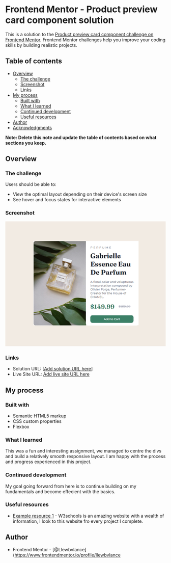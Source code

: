 # Frontend Mentor - Product preview card component solution

This is a solution to the [Product preview card component challenge on Frontend Mentor](https://www.frontendmentor.io/challenges/product-preview-card-component-GO7UmttRfa). Frontend Mentor challenges help you improve your coding skills by building realistic projects. 

## Table of contents

- [Overview](#overview)
  - [The challenge](#the-challenge)
  - [Screenshot](#screenshot)
  - [Links](#links)
- [My process](#my-process)
  - [Built with](#built-with)
  - [What I learned](#what-i-learned)
  - [Continued development](#continued-development)
  - [Useful resources](#useful-resources)
- [Author](#author)
- [Acknowledgments](#acknowledgments)

**Note: Delete this note and update the table of contents based on what sections you keep.**

## Overview

### The challenge

Users should be able to:

- View the optimal layout depending on their device's screen size
- See hover and focus states for interactive elements

### Screenshot

![](./images/Screenshot%202023-09-26%20112722.png)



### Links

- Solution URL: [[Add solution URL here](https://github.com/Llewbvlance/Product-Preview-Card)]
- Live Site URL: [Add live site URL here](https://your-live-site-url.com)

## My process

### Built with

- Semantic HTML5 markup
- CSS custom properties
- Flexbox


### What I learned

This was a fun and interesting assignment, we managed to centre the divs and build a relatively smooth responsive layout. I am happy with the process and progress experienced in this project. 

### Continued development

My goal going forward from here is to continue building on my fundamentals and become effecient with the basics.


### Useful resources

- [Example resource 1](https://www.w3schools.com/css/css3_buttons.asp) - W3schools is an amazing website with a wealth of information, I look to this website fro every project I complete. 



## Author


- Frontend Mentor - [@Llewbvlance](https://www.frontendmentor.io/profile/llewbvlance
